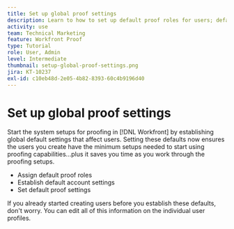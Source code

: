 ```yaml
---
title: Set up global proof settings
description: Learn to how to set up default proof roles for users; default proofing account settings; and default proof settings for proofing.
activity: use
team: Technical Marketing
feature: Workfront Proof
type: Tutorial
role: User, Admin
level: Intermediate
thumbnail: setup-global-proof-settings.png
jira: KT-10237
exl-id: c10eb48d-2e05-4b82-8393-60c4b9196d40
---
```

# Set up global proof settings

Start the system setups for proofing in [!DNL Workfront] by establishing global default settings that affect users. Setting these defaults now ensures the users you create have the minimum setups needed to start using proofing capabilities...plus it saves you time as you work through the proofing setups.

* Assign default proof roles
* Establish default account settings
* Set default proof settings

If you already started creating users before you establish these defaults, don't worry. You can edit all of this information on the individual user profiles.
